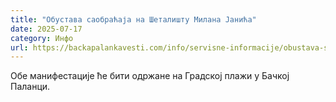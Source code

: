 ```yaml
---
title: "Oбустава саобраћаја на Шеталишту Милана Јанића"
date: 2025-07-17
category: Инфо
url: https://backapalankavesti.com/info/servisne-informacije/obustava-saobracaja-na-setalistu-milana-janica/
---
```


Обе манифестације ће бити одржане на Градској плажи у Бачкој Паланци.
